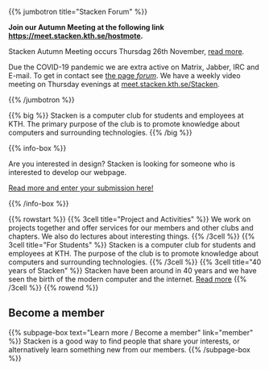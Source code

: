 <!-- 
.. title: The computer club Stacken
.. slug: index
.. description:
-->

{{% jumbotron title="Stacken Forum" %}}
<p style="font-weight: 700">
    Join our Autumn Meeting at the following link
    <a href="https://meet.stacken.kth.se/hostmote">https://meet.stacken.kth.se/hostmote</a>.
</p>
<p>
    Stacken Autumn Meeting occurs Thursdag 26th November,
    <a href="/en/news/2020/hostmote/">read more</a>.
</p>
<p>
    Due the COVID-19 pandemic we are extra active on Matrix, Jabber, IRC and E-mail. To get in contact see
    <a href="/en/forum/">the page <em>forum</em></a>. We have a weekly video meeting on Thursday evenings
    at <a href="https://meet.stacken.kth.se/Stacken">meet.stacken.kth.se/Stacken</a>.
</p>
<p>

</p>
{{% /jumbotron %}}

{{% big %}}
    Stacken is a computer club for students and employees at KTH.
    The primary purpose of the club is to promote knowledge about
    computers and surrounding technologies.
{{% /big %}}

{{% info-box %}}
<p>
    Are you interested in design? Stacken is looking for someone
    who is interested to develop our webpage.
</p>
<p>
    <a href="https://github.com/stacken/w3/issues/25">Read more and enter your submission here!</a>
</p>
{{% /info-box %}}

{{% rowstart %}}
    {{% 3cell title="Project and Activities" %}}
        We work on projects together and offer services for our
        members and other clubs and chapters. We also do lectures
        about interesting things.
    {{% /3cell %}}
    {{% 3cell title="For Students" %}}
        Stacken is a computer club for students and employees at
        KTH. The purpose of the club is to promote knowledge
        about computers and surrounding technologies.
    {{% /3cell %}}
    {{% 3cell title="40 years of Stacken" %}}
        Stacken have been around in 40 years and we have seen the
        birth of the modern computer and the internet.
        <a href="/club/history/">Read more</a>
    {{% /3cell %}}
{{% rowend %}}

## Become a member

{{% subpage-box text="Learn more / Become a member" link="member" %}}
Stacken is a good way to find people that share your interests,
or alternatively learn something new from our members.
{{% /subpage-box %}}
